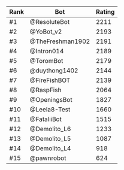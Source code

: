 Rank|Bot|Rating
---|---|---
#1|@ResoluteBot|2211
#2|@YoBot_v2|2193
#3|@TheFreshman1902|2191
#4|@Intron014|2189
#5|@ToromBot|2179
#6|@duythong1402|2144
#7|@FireFishBOT|2139
#8|@RaspFish|2064
#9|@OpeningsBot|1827
#10|@Leela8-Test|1660
#11|@FataliiBot|1515
#12|@Demolito_L6|1233
#13|@Demolito_L5|1087
#14|@Demolito_L4|918
#15|@pawnrobot|624
